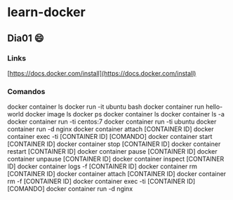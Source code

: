 # learn-docker

## Dia01 :smile:

### Links

[https://docs.docker.com/install](https://docs.docker.com/install)


### Comandos

docker container ls
docker run -it ubuntu bash
docker container run hello-world
docker image ls
docker ps
docker container ls
docker container ls -a
docker container run -ti centos:7
docker container run -ti ubuntu
docker container run -d nginx
docker container attach [CONTAINER ID]
docker container exec -ti [CONTAINER ID] [COMANDO]
docker container start [CONTAINER ID]
docker container stop [CONTAINER ID]
docker container restart [CONTAINER ID]
docker container pause [CONTAINER ID]
docker container unpause [CONTAINER ID]
docker container inspect [CONTAINER ID]
docker container logs -f [CONTAINER ID]
docker container rm [CONTAINER ID]
docker container attach [CONTAINER ID]
docker container rm -f [CONTAINER ID]
docker container exec -ti [CONTAINER ID] [COMANDO]
docker container run -d nginx